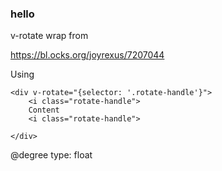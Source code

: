 ### hello 

v-rotate wrap from 

https://bl.ocks.org/joyrexus/7207044

Using
```
<div v-rotate="{selector: '.rotate-handle'}">
	<i class="rotate-handle">
	Content
	<i class="rotate-handle">

</div>
```



@degree
type: float
